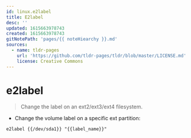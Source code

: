 ```yaml
---
id: linux.e2label
title: E2label
desc: ''
updated: 1615663978743
created: 1615663978743
gitNotePath: 'pages/{{ noteHiearchy }}.md'
sources:
  - name: tldr-pages
    url: 'https://github.com/tldr-pages/tldr/blob/master/LICENSE.md'
    license: Creative Commons
---
```

# e2label

> Change the label on an ext2/ext3/ext4 filesystem.

- Change the volume label on a specific ext partition:

`e2label {{/dev/sda1}} "{{label_name}}"`

